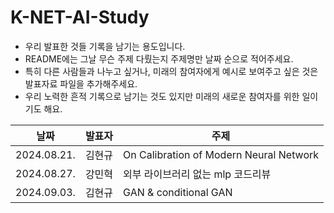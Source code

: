 # K-NET-AI-Study

- 우리 발표한 것들 기록을 남기는 용도입니다.
- README에는 그날 무슨 주제 다뤘는지 주제명만 날짜 순으로 적어주세요.
- 특히 다른 사람들과 나누고 싶거나, 미래의 참여자에게 예시로 보여주고 싶은 것은 발표자료 파일을 추가해주세요.
- 우리 노력한 흔적 기록으로 남기는 것도 있지만 미래의 새로운 참여자를 위한 일이기도 해요.

| 날짜        | 발표자 | 주제                                    |
| ----------- | ------ | --------------------------------------- |
| 2024.08.21. | 김현규 | On Calibration of Modern Neural Network |
| 2024.08.27. | 강민혁 | 외부 라이브러리 없는 mlp 코드리뷰       |
| 2024.09.03. | 김현규 | GAN & conditional GAN                   |
